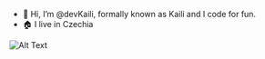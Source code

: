 - 👋 Hi, I’m @devKaili, formally known as Kaili and I code for fun.
- 🏠 I live in Czechia

![Alt Text](https://media.giphy.com/media/KnrMjMUsuIs2tjdU9o/giphy.gif)
